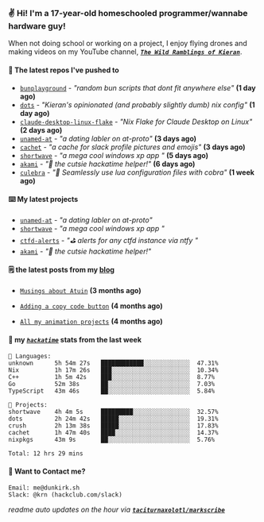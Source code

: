### ✌️ Hi! I'm a 17-year-old homeschooled programmer/wannabe hardware guy!

When not doing school or working on a project, I enjoy flying drones and making videos on my YouTube channel, [**_`The Wild Ramblings of Kieran`_**](https://youtube.com/@kieran.rambles).

#### 👷 The latest repos I've pushed to

- [`bunplayground`](https://github.com/taciturnaxolotl/bunplayground) - _"random bun scripts that dont fit anywhere else"_ **(1 day ago)**
- [`dots`](https://github.com/taciturnaxolotl/dots) - _"Kieran's opinionated (and probably slightly dumb) nix config"_ **(1 day ago)**
- [`claude-desktop-linux-flake`](https://github.com/k3d3/claude-desktop-linux-flake) - _"Nix Flake for Claude Desktop on Linux"_ **(2 days ago)**
- [`unamed-at`](https://github.com/taciturnaxolotl/unamed-at) - _"a dating labler on at-proto"_ **(3 days ago)**
- [`cachet`](https://github.com/taciturnaxolotl/cachet) - _"a cache for slack profile pictures and emojis"_ **(3 days ago)**
- [`shortwave`](https://github.com/taciturnaxolotl/shortwave) - _"a mega cool windows xp app "_ **(5 days ago)**
- [`akami`](https://github.com/taciturnaxolotl/akami) - _"🌷 the cutsie hackatime helper!"_ **(6 days ago)**
- [`culebra`](https://github.com/Fuabioo/culebra) - _"🐍 Seamlessly use lua configuration files with cobra"_ **(1 week ago)**

#### ⌨️ My latest projects

- [`unamed-at`](https://github.com/taciturnaxolotl/unamed-at) - _"a dating labler on at-proto"_
- [`shortwave`](https://github.com/taciturnaxolotl/shortwave) - _"a mega cool windows xp app "_
- [`ctfd-alerts`](https://github.com/taciturnaxolotl/ctfd-alerts) - _"⛳ alerts for any ctfd instance via ntfy "_
- [`akami`](https://github.com/taciturnaxolotl/akami) - _"🌷 the cutsie hackatime helper!"_

#### 🗒️ the latest posts from my [blog](https://dunkirk.sh)

- [`Musings about Atuin`](https://dunkirk.sh/blog/atuin/) **(3 months ago)**

- [`Adding a copy code button`](https://dunkirk.sh/blog/adding-a-copy-button/) **(4 months ago)**

- [`All my animation projects`](https://dunkirk.sh/blog/my-animations/) **(4 months ago)**



#### 📡 my [_`hackatime`_](https://waka.hackclub.com) stats from the last week

```text
💾 Languages:
unknown      5h 54m 27s   ████████████░░░░░░░░░░░░░  47.31%
Nix          1h 17m 26s   ███░░░░░░░░░░░░░░░░░░░░░░  10.34%
C++          1h 5m 42s    ███░░░░░░░░░░░░░░░░░░░░░░  8.77%
Go           52m 38s      ██░░░░░░░░░░░░░░░░░░░░░░░  7.03%
TypeScript   43m 46s      ██░░░░░░░░░░░░░░░░░░░░░░░  5.84%

💼 Projects:
shortwave    4h 4m 5s     █████████░░░░░░░░░░░░░░░░  32.57%
dots         2h 24m 42s   █████░░░░░░░░░░░░░░░░░░░░  19.31%
crush        2h 13m 38s   █████░░░░░░░░░░░░░░░░░░░░  17.83%
cachet       1h 47m 40s   ████░░░░░░░░░░░░░░░░░░░░░  14.37%
nixpkgs      43m 9s       ██░░░░░░░░░░░░░░░░░░░░░░░  5.76%

Total: 12 hrs 29 mins
```

#### 📮 Want to Contact me?

```text
Email: me@dunkirk.sh
Slack: @krn (hackclub.com/slack)
```

_readme auto updates on the hour via [**`taciturnaxolotl/markscribe`**](https://github.com/taciturnaxolotl/markscribe)_
